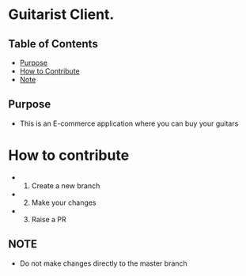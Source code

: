 # Guitarist Client.

## Table of Contents

- [Purpose](#purpose)
- [How to Contribute](#how-to-contribute)
- [Note](#note)

## Purpose

- This is an E-commerce application where you can buy your guitars

# How to contribute

- 1. Create a new branch
- 2. Make your changes
- 3. Raise a PR

## NOTE

- Do not make changes directly to the master branch
